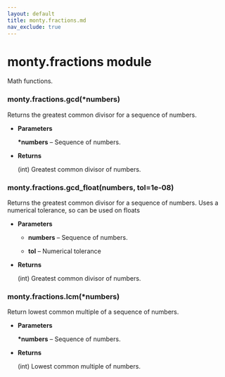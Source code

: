 ```yaml
---
layout: default
title: monty.fractions.md
nav_exclude: true
---
```


# monty.fractions module

Math functions.


### monty.fractions.gcd(\*numbers)
Returns the greatest common divisor for a sequence of numbers.


* **Parameters**

    **\*numbers** – Sequence of numbers.



* **Returns**

    (int) Greatest common divisor of numbers.



### monty.fractions.gcd_float(numbers, tol=1e-08)
Returns the greatest common divisor for a sequence of numbers.
Uses a numerical tolerance, so can be used on floats


* **Parameters**


    * **numbers** – Sequence of numbers.


    * **tol** – Numerical tolerance



* **Returns**

    (int) Greatest common divisor of numbers.



### monty.fractions.lcm(\*numbers)
Return lowest common multiple of a sequence of numbers.


* **Parameters**

    **\*numbers** – Sequence of numbers.



* **Returns**

    (int) Lowest common multiple of numbers.